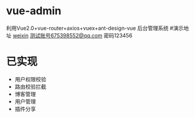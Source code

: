 # vue-admin
利用Vue2.0+vue-router+axios+vuex+ant-design-vue 后台管理系统
#演示地址
<a href="http://111.231.59.56/blog-admin/index.html">weixin</a>
测试账号675398552@qq.com 密码123456
# 已实现
<ul>
    <li>用户权限校验</li>
    <li>路由校验拦截</li>
    <li>博客管理</li>
    <li>用户管理</li>
    <li>插件分享</li>
</ul>
